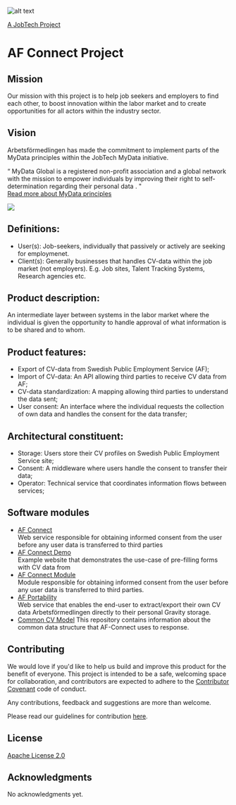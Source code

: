 ![alt text][logo]

[logo]: https://github.com/MagnumOpuses/project-meta/blob/master/img/jobtechdev_black.png "JobTech dev logo"

[A JobTech Project](https://www.jobtechdev.se)

# AF Connect Project
## Mission
Our mission with this project is to help job seekers and employers to find each other, to boost innovation within the labor market and to create opportunities for all actors within the industry sector.
## Vision
Arbetsförmedlingen has made the commitment to implement parts of the MyData principles within the JobTech MyData initiative.

“ MyData Global is a registered non-profit association and a global network with the mission to empower individuals by improving their right to self-determination regarding their personal data . "  
[Read more about MyData principles](https://mydata.org/)


![](AF-Connect-Demo.gif)

## Definitions:
* User(s): Job-seekers, individually that passively or actively are seeking for employmenet.
* Client(s): Generally businesses that handles CV-data within the job market (not employers). E.g. Job sites, Talent Tracking Systems, Research agencies etc.

## Product description:
An intermediate layer between systems in the labor market where the individual is given the opportunity to handle approval of what information is to be shared and to whom.

## Product features:
* Export of CV-data from Swedish Public Employment Service (AF);
* Import of CV-data: An API allowing third parties to receive CV data from AF;
* CV-data standardization: A mapping allowing third parties to understand the data sent;
* User consent: An interface where the individual requests the collection of own data and handles the consent for the data transfer;

## Architectural constituent:
* Storage: Users store their CV profiles on Swedish Public Employment Service site;
* Consent: A middleware where users handle the consent to transfer their data;
* Operator: Technical service that coordinates information flows between services;

## Software modules
* [AF Connect](https://github.com/MagnumOpuses/af-connect)    
  Web service responsible for obtaining informed consent from the user before any user data is transferred to third parties
* [AF Connect Demo](https://github.com/MagnumOpuses/af-connect-demo)    
  Example website that demonstrates the use-case of pre-filling forms with CV data from
* [AF Connect Module](https://github.com/MagnumOpuses/af-connect-module)    
  Module responsible for obtaining informed consent from the user before any user data is transferred to third parties.
* [AF Portability](https://github.com/MagnumOpuses/af-portability)    
   Web service that enables the end-user to extract/export their own CV data Arbetsförmedlingen directly to their personal Gravity storage.
* [Common CV Model](https://github.com/MagnumOpuses/common-cv-model)
   This repository contains information about the common data structure that AF-Connect uses to response.

## Contributing

We would love if you'd like to help us build and improve this product for the benefit of everyone. This project is intended to be a safe, welcoming space for collaboration, and contributors are expected to adhere to the [Contributor Covenant](http://contributor-covenant.org/) code of conduct.

Any contributions, feedback and suggestions are more than welcome.

Please read our guidelines for contribution [here](CONTRIBUTING_TEMPLATE.md).

## License

[Apache License 2.0](LICENSE.md)

## Acknowledgments

No acknowledgments yet.
